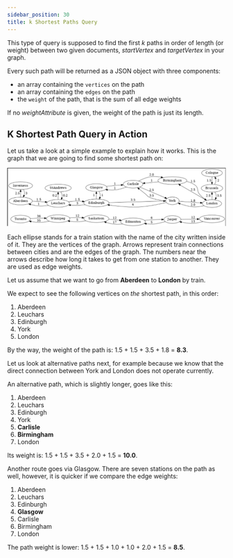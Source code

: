 ```yaml
---
sidebar_position: 30
title: k Shortest Paths Query
---
```





This type of query is supposed to find the first _k_ paths in order of length (or weight) between two given documents, _startVertex_ and _targetVertex_ in your graph.

Every such path will be returned as a JSON object with three components:

- an array containing the `vertices` on the path
- an array containing the `edges` on the path
- the `weight` of the path, that is the sum of all edge weights

If no _weightAttribute_ is given, the weight of the path is just its length.




## K Shortest Path Query in Action

Let us take a look at a simple example to explain how it works. This is the graph that we are going to find some shortest path on:

![Train Connection Map](/img/train_map.png)

Each ellipse stands for a train station with the name of the city written inside of it. They are the vertices of the graph. Arrows represent train connections between cities and are the edges of the graph. The numbers near the arrows describe how long it takes to get from one station to another. They are used as edge weights.

Let us assume that we want to go from **Aberdeen** to **London** by train.

We expect to see the following vertices on _the_ shortest path, in this order:

1. Aberdeen
2. Leuchars
3. Edinburgh
4. York
5. London

By the way, the weight of the path is: 1.5 + 1.5 + 3.5 + 1.8 = **8.3**.

Let us look at alternative paths next, for example because we know that the direct connection between York and London does not operate currently.

An alternative path, which is slightly longer, goes like this:

1. Aberdeen
2. Leuchars
3. Edinburgh
4. York
5. **Carlisle**
6. **Birmingham**
7. London

Its weight is: 1.5 + 1.5 + 3.5 + 2.0 + 1.5 = **10.0**.

Another route goes via Glasgow. There are seven stations on the path as well, however, it is quicker if we compare the edge weights:

1. Aberdeen
2. Leuchars
3. Edinburgh
4. **Glasgow**
5. Carlisle
6. Birmingham
7. London

The path weight is lower: 1.5 + 1.5 + 1.0 + 1.0 + 2.0 + 1.5 = **8.5**.